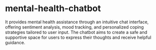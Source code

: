 # mental-health-chatbot
It provides mental health assistance through an intuitive chat interface, offering sentiment analysis, mood tracking, and personalized coping strategies tailored to user input. The chatbot aims to create a safe and supportive space for users to express their thoughts and receive helpful guidance.
